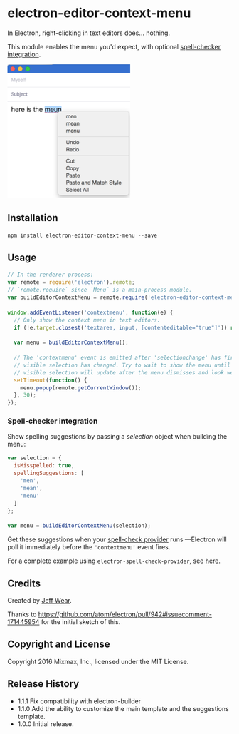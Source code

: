 # electron-editor-context-menu

In Electron, right-clicking in text editors does… nothing.

This module enables the menu you'd expect, with optional
[spell-checker integration][spell-checker integration].

<img src="docs/menu.png" height="300" alt="menu">

## Installation

```js
npm install electron-editor-context-menu --save
```

## Usage

```js
// In the renderer process:
var remote = require('electron').remote;
// `remote.require` since `Menu` is a main-process module.
var buildEditorContextMenu = remote.require('electron-editor-context-menu');

window.addEventListener('contextmenu', function(e) {
  // Only show the context menu in text editors.
  if (!e.target.closest('textarea, input, [contenteditable="true"]')) return;

  var menu = buildEditorContextMenu();

  // The 'contextmenu' event is emitted after 'selectionchange' has fired but possibly before the
  // visible selection has changed. Try to wait to show the menu until after that, otherwise the
  // visible selection will update after the menu dismisses and look weird.
  setTimeout(function() {
    menu.popup(remote.getCurrentWindow());
  }, 30);
});
```

### Spell-checker integration

Show spelling suggestions by passing a _selection_ object when building the menu:

```js
var selection = {
  isMisspelled: true,
  spellingSuggestions: [
    'men',
    'mean',
    'menu'
  ]
};

var menu = buildEditorContextMenu(selection);
```

Get these suggestions when your [spell-check provider][setSpellCheckProvider] runs
&mdash;Electron will poll it immediately before the `'contextmenu'` event fires.

For a complete example using `electron-spell-check-provider`, see
[here][spell-checker integration example].

## Credits

Created by [Jeff Wear][Jeff Wear].

Thanks to https://github.com/atom/electron/pull/942#issuecomment-171445954 for
the initial sketch of this.

## Copyright and License

Copyright 2016 Mixmax, Inc., licensed under the MIT License.

[spell-checker integration]: #spell-checker-integration
[setSpellCheckProvider]: https://github.com/atom/electron/blob/master/docs/api/web-frame.md#webframesetspellcheckproviderlanguage-autocorrectword-provider
[spell-checker integration example]: https://github.com/mixmaxhq/electron-spell-check-provider#but-how-do-i-show-spelling-suggestions-in-the-context-menu
[Jeff Wear]: https://github.com/wearhere

## Release History

* 1.1.1 Fix compatibility with electron-builder
* 1.1.0 Add the ability to customize the main template and the suggestions template.
* 1.0.0 Initial release.

